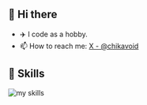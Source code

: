 ## 👋 Hi there

- ✈️ I code as a hobby.
- 📫 How to reach me: [X - @chikavoid](https://x.com/chikavoid)

## 🌱 Skills
<img alt="my skills" src="https://skillicons.dev/icons?theme=dark&perline=7&i=flutter,dart,nuxt,vue,vuetify,html,css,sass,ts,nodejs,cs,swift,kotlin,python,githubactions,firebase,cloudflare,gcp,aws,vim" />

<!--
**chika3742/chika3742** is a ✨ _special_ ✨ repository because its `README.md` (this file) appears on your GitHub profile.

Here are some ideas to get you started:

- 🔭 I’m currently working on ...
- 🌱 I’m currently learning ...
- 👯 I’m looking to collaborate on ...
- 🤔 I’m looking for help with ...
- 💬 Ask me about ...
- 📫 How to reach me: ...
- 😄 Pronouns: ...
- ⚡ Fun fact: ...
-->
